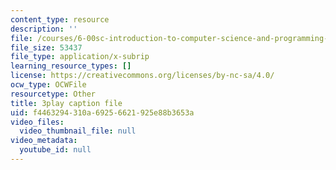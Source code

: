 ```yaml
---
content_type: resource
description: ''
file: /courses/6-00sc-introduction-to-computer-science-and-programming-spring-2011/f4463294310a69256621925e88b3653a_BRjwkgQct28.srt
file_size: 53437
file_type: application/x-subrip
learning_resource_types: []
license: https://creativecommons.org/licenses/by-nc-sa/4.0/
ocw_type: OCWFile
resourcetype: Other
title: 3play caption file
uid: f4463294-310a-6925-6621-925e88b3653a
video_files:
  video_thumbnail_file: null
video_metadata:
  youtube_id: null
---
```

